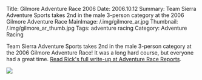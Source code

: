 Title: Gilmore Adventure Race 2006
Date: 2006.10.12
Summary: Team Sierra Adventure Sports takes 2nd in the male 3-person category at the 2006 Gilmore Adventure Race
MainImage: /.img/gilmore_ar.jpg
Thumbnail: /.img/gilmore_ar_thumb.jpg
Tags: adventure racing
Category: Adventure Racing

Team Sierra Adventure Sports takes 2nd in the male 3-person category at the 2006 Gilmore Adventure Race! It was a long hard course, but everyone had a great time. [Read Rick's full write-up at Adventure Race Reports][WriteUp].

<p><img src="/.img/outdoors/gilmore.jpg" class="smallimg" /></p>

[WriteUp]: http://www.zdap.com/racereports/viewtopic.php?t=6877
